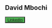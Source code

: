 ## David Mbochi

<span>
  <button style="background-color: #4CAF50;">
    <a href="https://www.linkedin.com/in/david-mbochi-1a1b92185/">LinkedIn</a>
  </button>


</span>

</hr>


